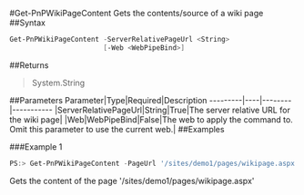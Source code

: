 #Get-PnPWikiPageContent
Gets the contents/source of a wiki page
##Syntax
```powershell
Get-PnPWikiPageContent -ServerRelativePageUrl <String>
                       [-Web <WebPipeBind>]
```


##Returns
>System.String

##Parameters
Parameter|Type|Required|Description
---------|----|--------|-----------
|ServerRelativePageUrl|String|True|The server relative URL for the wiki page|
|Web|WebPipeBind|False|The web to apply the command to. Omit this parameter to use the current web.|
##Examples

###Example 1
```powershell
PS:> Get-PnPWikiPageContent -PageUrl '/sites/demo1/pages/wikipage.aspx'
```
Gets the content of the page '/sites/demo1/pages/wikipage.aspx'
